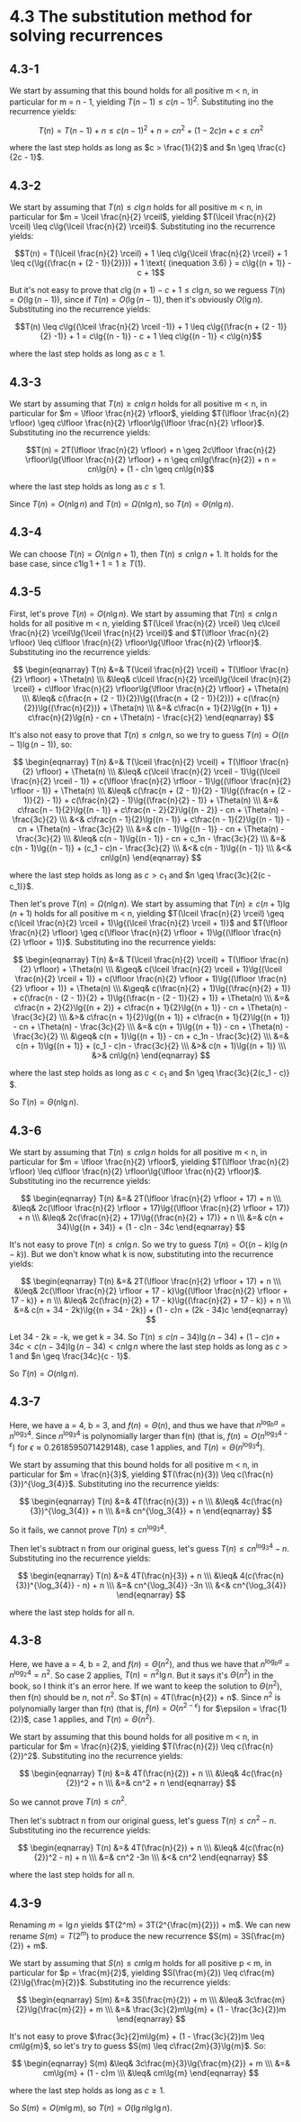 # 4.3 The substitution method for solving recurrences
## 4.3-1
We start by assuming that this bound holds for all positive m < n, in particular for m = n - 1, yielding $T(n - 1) \leq c(n - 1)^2$. Substituting ino the recurrence yields:

$$T(n) = T(n - 1) + n \leq c(n - 1)^2 + n = cn^2 + (1 - 2c)n + c \leq cn^2$$

where the last step holds as long as $c > \frac{1}{2}$ and $n \geq \frac{c}{2c - 1}$.

## 4.3-2
We start by assuming that $T(n) \leq c\lg{n}$ holds for all positive m < n, in particular for $m = \lceil \frac{n}{2} \rceil$, yielding $T(\lceil \frac{n}{2} \rceil) \leq c\lg{\lceil \frac{n}{2} \rceil}$. Substituting ino the recurrence yields:

$$T(n) = T(\lceil \frac{n}{2} \rceil) + 1 \leq c\lg{\lceil \frac{n}{2} \rceil} + 1 \leq c(\lg{(\frac{n + (2 - 1)}{2})}) + 1 \text{ (inequation 3.6) } = c\lg{(n + 1)} - c + 1$$

But it's not easy to prove that $c\lg{(n + 1)} - c + 1 \leq c\lg{n}$, so we reguess $T(n) = O(\lg{(n - 1)})$, since if $T(n) = O(\lg{(n - 1)})$, then it's obviously $O(\lg{n})$. Substituting ino the recurrence yields:

$$T(n) \leq c\lg{(\lceil \frac{n}{2} \rceil -1)} + 1 \leq c\lg{(\frac{n + (2 - 1)}{2} -1)} + 1 = c\lg{(n - 1)} - c + 1 \leq c\lg{(n - 1)} < c\lg{n}$$

where the last step holds as long as $c \geq 1$.

## 4.3-3
We start by assuming that $T(n) \geq cn\lg{n}$ holds for all positive m < n, in particular for $m = \lfloor \frac{n}{2} \rfloor$, yielding $T(\lfloor \frac{n}{2} \rfloor) \geq c\lfloor \frac{n}{2} \rfloor\lg{\lfloor \frac{n}{2} \rfloor}$. Substituting ino the recurrence yields:

$$T(n) = 2T(\lfloor \frac{n}{2} \rfloor) + n \geq 2c\lfloor \frac{n}{2} \rfloor\lg{\lfloor \frac{n}{2} \rfloor} + n \geq cn\lg(\frac{n}{2}) + n = cn\lg{n} + (1 - c)n \geq cn\lg{n}$$

where the last step holds as long as $c \leq 1$.

Since $T(n) = O(n\lg{n})$ and $T(n) = \Omega(n\lg{n})$, so $T(n) = \Theta(n\lg{n})$.

## 4.3-4
We can choose $T(n) = O(n\lg{n} + 1)$, then $T(n) \leq cn\lg{n} + 1$. It holds for the base case, since $c1\lg{1} + 1 = 1 \geq T(1)$.

## 4.3-5
First, let's prove $T(n) = O(n\lg{n})$. We start by assuming that $T(n) \leq cn\lg{n}$ holds for all positive m < n, yielding $T(\lceil \frac{n}{2} \rceil) \leq c\lceil \frac{n}{2} \rceil\lg{\lceil \frac{n}{2} \rceil}$ and $T(\lfloor \frac{n}{2} \rfloor) \leq c\lfloor \frac{n}{2} \rfloor\lg{\lfloor \frac{n}{2} \rfloor}$. Substituting ino the recurrence yields:

$$
\begin{eqnarray}
T(n) &=& T(\lceil \frac{n}{2} \rceil) + T(\lfloor \frac{n}{2} \rfloor) + \Theta(n) \\\
&\leq& c\lceil \frac{n}{2} \rceil\lg{\lceil \frac{n}{2} \rceil} + c\lfloor \frac{n}{2} \rfloor\lg{\lfloor \frac{n}{2} \rfloor} + \Theta(n) \\\
&\leq& c(\frac{n + (2 - 1)}{2})\lg{(\frac{n + (2 - 1)}{2})} + c(\frac{n}{2})\lg{(\frac{n}{2})} + \Theta(n) \\\
&=& c\frac{n + 1}{2}\lg{(n + 1)} + c\frac{n}{2}\lg{n} - cn + \Theta(n) - \frac{c}{2}
\end{eqnarray}
$$

It's also not easy to prove that $T(n) \leq cn\lg{n}$, so we try to guess $T(n) = O((n - 1)\lg{(n - 1)})$, so:

$$
\begin{eqnarray}
T(n) &=& T(\lceil \frac{n}{2} \rceil) + T(\lfloor \frac{n}{2} \rfloor) + \Theta(n) \\\
&\leq& c(\lceil \frac{n}{2} \rceil - 1)\lg{(\lceil \frac{n}{2} \rceil - 1)} + c(\lfloor \frac{n}{2} \rfloor - 1)\lg{(\lfloor \frac{n}{2} \rfloor - 1)} + \Theta(n) \\\
&\leq& c(\frac{n + (2 - 1)}{2} - 1)\lg{(\frac{n + (2 - 1)}{2} - 1)} + c(\frac{n}{2} - 1)\lg{(\frac{n}{2} - 1)} + \Theta(n) \\\
&=& c\frac{n - 1}{2}\lg{(n - 1)} + c\frac{n - 2}{2}\lg{(n - 2)} - cn + \Theta(n) - \frac{3c}{2} \\\
&<& c\frac{n - 1}{2}\lg{(n - 1)} + c\frac{n - 1}{2}\lg{(n - 1)} - cn + \Theta(n) - \frac{3c}{2} \\\
&=& c(n - 1)\lg{(n - 1)} - cn + \Theta(n) - \frac{3c}{2} \\\
&\leq& c(n - 1)\lg{(n - 1)} - cn + c_1n - \frac{3c}{2} \\\
&=& c(n - 1)\lg{(n - 1)} + (c_1 - c)n - \frac{3c}{2} \\\
&<& c(n - 1)\lg{(n - 1)} \\\
&<& cn\lg{n}
\end{eqnarray}
$$

where the last step holds as long as $c > c_1$ and $n \geq \frac{3c}{2(c - c_1)}$.

Then let's prove $T(n) = \Omega(n\lg{n})$. We start by assuming that $T(n) \geq c(n + 1)\lg{(n + 1)}$ holds for all positive m < n, yielding $T(\lceil \frac{n}{2} \rceil) \geq c(\lceil \frac{n}{2} \rceil + 1)\lg{(\lceil \frac{n}{2} \rceil + 1)}$ and $T(\lfloor \frac{n}{2} \rfloor) \geq c(\lfloor \frac{n}{2} \rfloor + 1)\lg{(\lfloor \frac{n}{2} \rfloor + 1)}$. Substituting ino the recurrence yields:

$$
\begin{eqnarray}
T(n) &=& T(\lceil \frac{n}{2} \rceil) + T(\lfloor \frac{n}{2} \rfloor) + \Theta(n) \\\
&\geq& c(\lceil \frac{n}{2} \rceil + 1)\lg{(\lceil \frac{n}{2} \rceil + 1)} + c(\lfloor \frac{n}{2} \rfloor + 1)\lg{(\lfloor \frac{n}{2} \rfloor + 1)} + \Theta(n) \\\
&\geq& c(\frac{n}{2} + 1)\lg{(\frac{n}{2} + 1)} + c(\frac{n - (2 - 1)}{2} + 1)\lg{(\frac{n - (2 - 1)}{2} + 1)} + \Theta(n) \\\
&=& c\frac{n + 2}{2}\lg{(n + 2)} + c\frac{n + 1}{2}\lg{(n + 1)} - cn + \Theta(n) - \frac{3c}{2} \\\
&>& c\frac{n + 1}{2}\lg{(n + 1)} + c\frac{n + 1}{2}\lg{(n + 1)} - cn + \Theta(n) - \frac{3c}{2} \\\
&=& c(n + 1)\lg{(n + 1)} - cn + \Theta(n) - \frac{3c}{2} \\\
&\geq& c(n + 1)\lg{(n + 1)} - cn + c_1n - \frac{3c}{2} \\\
&=& c(n + 1)\lg{(n + 1)} + (c_1 - c)n - \frac{3c}{2} \\\
&>& c(n + 1)\lg{(n + 1)} \\\
&>& cn\lg{n}
\end{eqnarray}
$$

where the last step holds as long as $c < c_1$ and $n \geq \frac{3c}{2(c_1 - c)} $.

So $T(n) = \Theta(n\lg{n})$.

## 4.3-6
We start by assuming that $T(n) \leq cn\lg{n}$ holds for all positive m < n, in particular for $m = \lfloor \frac{n}{2} \rfloor$, yielding $T(\lfloor \frac{n}{2} \rfloor) \leq c\lfloor \frac{n}{2} \rfloor\lg{\lfloor \frac{n}{2} \rfloor}$. Substituting ino the recurrence yields:

$$
\begin{eqnarray}
T(n) &=& 2T(\lfloor \frac{n}{2} \rfloor + 17) + n \\\
&\leq& 2c(\lfloor \frac{n}{2} \rfloor + 17)\lg{(\lfloor \frac{n}{2} \rfloor + 17)} + n \\\
&\leq& 2c(\frac{n}{2} + 17)\lg{(\frac{n}{2} + 17)} + n \\\
&=& c(n + 34)\lg{(n + 34)} + (1 - c)n - 34c
\end{eqnarray}
$$

It's not easy to prove $T(n) \leq cn\lg{n}$. So we try to guess $T(n) = O((n - k)\lg{(n - k)})$. But we don't know what k is now, substituting into the recurrence yields:

$$
\begin{eqnarray}
T(n) &=& 2T(\lfloor \frac{n}{2} \rfloor + 17) + n \\\
&\leq& 2c(\lfloor \frac{n}{2} \rfloor + 17 - k)\lg{(\lfloor \frac{n}{2} \rfloor + 17 - k)} + n \\\
&\leq& 2c(\frac{n}{2} + 17 - k)\lg{(\frac{n}{2} + 17 - k)} + n \\\
&=& c(n + 34 - 2k)\lg{(n + 34 - 2k)} + (1 - c)n + (2k - 34)c
\end{eqnarray}
$$

Let 34 - 2k = -k, we get k = 34. So $T(n) \leq c(n - 34)\lg{(n - 34)} + (1 - c)n + 34c < c(n - 34)\lg{(n - 34)} < cn\lg{n}$ where the last step holds as long as $c > 1$ and $n \geq \frac{34c}{c - 1}$.

So $T(n) = O(n\lg{n})$.

## 4.3-7
Here, we have a = 4, b = 3, and $f(n) = \Theta(n)$, and thus we have that $n^{\log_ba} = n^{\log_3{4}}$. Since $n^{\log_3{4}}$ is polynomially larger than f(n) (that is, $f(n) = O(n^{\log_3{4} - \epsilon})$ for $\epsilon \approx 0.2618595071429148$), case 1 applies, and $T(n) = \Theta(n^{\log_3{4}})$.

We start by assuming that this bound holds for all positive m < n, in particular for $m = \frac{n}{3}$, yielding $T(\frac{n}{3}) \leq c(\frac{n}{3})^{\log_3{4}}$. Substituting ino the recurrence yields:

$$
\begin{eqnarray}
T(n) &=& 4T(\frac{n}{3}) + n \\\
&\leq& 4c(\frac{n}{3})^{\log_3{4}} + n \\\
&=& cn^{\log_3{4}} + n
\end{eqnarray}
$$

So it fails, we cannot prove $T(n) \leq cn^{\log_3{4}}$.

Then let's subtract n from our original guess, let's guess $T(n) \leq cn^{\log_3{4}} - n$. Substituting ino the recurrence yields:

$$
\begin{eqnarray}
T(n) &=& 4T(\frac{n}{3}) + n \\\
&\leq& 4(c(\frac{n}{3})^{\log_3{4}} - n) + n \\\
&=& cn^{\log_3{4}} -3n \\\
&<& cn^{\log_3{4}}
\end{eqnarray}
$$

where the last step holds for all n.

## 4.3-8
Here, we have a = 4, b = 2, and $f(n) = \Theta(n^2)$, and thus we have that $n^{\log_ba} = n^{\log_2{4}} = n^2$. So case 2 applies, $T(n) = n^2\lg{n}$. But it says it's $\Theta(n^2)$ in the book, so I think it's an error here. If we want to keep the solution to $\Theta(n^2)$, then f(n) should be $n$, not $n^2$. So $T(n) = 4T(\frac{n}{2}) + n$. Since $n^2$ is polynomially larger than f(n) (that is, $f(n) = O(n^{2 - \epsilon})$ for $\epsilon = \frac{1}{2})$, case 1 applies, and $T(n) = \Theta(n^2)$.

We start by assuming that this bound holds for all positive m < n, in particular for $m = \frac{n}{2}$, yielding $T(\frac{n}{2}) \leq c(\frac{n}{2})^2$. Substituting ino the recurrence yields:

$$
\begin{eqnarray}
T(n) &=& 4T(\frac{n}{2}) + n \\\
&\leq& 4c(\frac{n}{2})^2 + n \\\
&=& cn^2 + n
\end{eqnarray}
$$

So we cannot prove $T(n) \leq cn^2$.

Then let's subtract n from our original guess, let's guess $T(n) \leq cn^2 - n$. Substituting ino the recurrence yields:

$$
\begin{eqnarray}
T(n) &=& 4T(\frac{n}{2}) + n \\\
&\leq& 4(c(\frac{n}{2})^2 - n) + n \\\
&=& cn^2 -3n \\\
&<& cn^2
\end{eqnarray}
$$

where the last step holds for all n.

## 4.3-9
Renaming $m = \lg{n}$ yields $T(2^m) = 3T(2^{\frac{m}{2}}) + m$. We can new rename $S(m) = T(2^m)$ to produce the new recurrence $S(m) = 3S(\frac{m}{2}) + m$.

We start by assuming that $S(n) \leq cm\lg{m}$ holds for all positive p < m, in particular for $p = \frac{m}{2}$, yielding $S(\frac{m}{2}) \leq c\frac{m}{2}\lg{\frac{m}{2}}$. Substituting ino the recurrence yields:

$$
\begin{eqnarray}
S(m) &=& 3S(\frac{m}{2}) + m \\\
&\leq& 3c\frac{m}{2}\lg{\frac{m}{2}} + m \\\
&=& \frac{3c}{2}m\lg{m} + (1 - \frac{3c}{2})m
\end{eqnarray}
$$

It's not easy to prove $\frac{3c}{2}m\lg{m} + (1 - \frac{3c}{2})m \leq cm\lg{m}$, so let's try to guess $S(m) \leq c\frac{2m}{3}\lg{m}$. So:

$$
\begin{eqnarray}
S(m) &\leq& 3c\frac{m}{3}\lg{\frac{m}{2}} + m \\\
&=& cm\lg{m} + (1 - c)m \\\
&\leq& cm\lg{m} 
\end{eqnarray}
$$

where the last step holds as long as $c \geq 1$.

So $S(m) = O(m\lg{m})$, so $T(n) = O(\lg{n}\lg{\lg{n}})$.